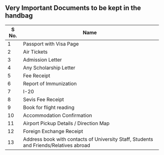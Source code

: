## Very Important Documents to be kept in the handbag

| S No. | Name                                                                                  | 
|-------|---------------------------------------------------------------------------------------|
| 1     | Passport with Visa Page                                                               |
| 2     | Air Tickets                                                                           |
| 3     | Admission Letter                                                                      |
| 4     | Any Scholarship Letter                                                                |
| 5     | Fee Receipt                                                                           |
| 6     | Report of Immunization                                                                |
| 7     | I-20                                                                                  |
| 8     | Sevis Fee Receipt                                                                     |
| 9     | Book for flight reading                                                               |
| 10    | Accommodation Confirmation                                                            |
| 11    | Airport Pickup Details / Direction Map                                                |
| 12    | Foreign Exchange Receipt                                                              |
| 13    | Address book with contacts of University Staff, Students and Friends/Relatives abroad |
